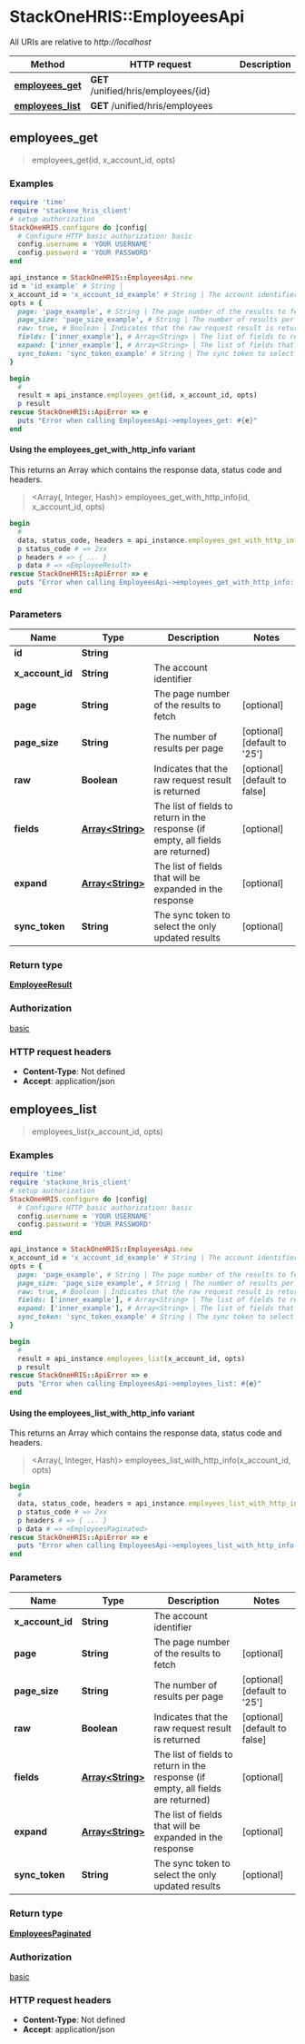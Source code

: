 # StackOneHRIS::EmployeesApi

All URIs are relative to *http://localhost*

| Method | HTTP request | Description |
| ------ | ------------ | ----------- |
| [**employees_get**](EmployeesApi.md#employees_get) | **GET** /unified/hris/employees/{id} |  |
| [**employees_list**](EmployeesApi.md#employees_list) | **GET** /unified/hris/employees |  |


## employees_get

> <EmployeeResult> employees_get(id, x_account_id, opts)



### Examples

```ruby
require 'time'
require 'stackone_hris_client'
# setup authorization
StackOneHRIS.configure do |config|
  # Configure HTTP basic authorization: basic
  config.username = 'YOUR USERNAME'
  config.password = 'YOUR PASSWORD'
end

api_instance = StackOneHRIS::EmployeesApi.new
id = 'id_example' # String | 
x_account_id = 'x_account_id_example' # String | The account identifier
opts = {
  page: 'page_example', # String | The page number of the results to fetch
  page_size: 'page_size_example', # String | The number of results per page
  raw: true, # Boolean | Indicates that the raw request result is returned
  fields: ['inner_example'], # Array<String> | The list of fields to return in the response (if empty, all fields are returned)
  expand: ['inner_example'], # Array<String> | The list of fields that will be expanded in the response
  sync_token: 'sync_token_example' # String | The sync token to select the only updated results
}

begin
  # 
  result = api_instance.employees_get(id, x_account_id, opts)
  p result
rescue StackOneHRIS::ApiError => e
  puts "Error when calling EmployeesApi->employees_get: #{e}"
end
```

#### Using the employees_get_with_http_info variant

This returns an Array which contains the response data, status code and headers.

> <Array(<EmployeeResult>, Integer, Hash)> employees_get_with_http_info(id, x_account_id, opts)

```ruby
begin
  # 
  data, status_code, headers = api_instance.employees_get_with_http_info(id, x_account_id, opts)
  p status_code # => 2xx
  p headers # => { ... }
  p data # => <EmployeeResult>
rescue StackOneHRIS::ApiError => e
  puts "Error when calling EmployeesApi->employees_get_with_http_info: #{e}"
end
```

### Parameters

| Name | Type | Description | Notes |
| ---- | ---- | ----------- | ----- |
| **id** | **String** |  |  |
| **x_account_id** | **String** | The account identifier |  |
| **page** | **String** | The page number of the results to fetch | [optional] |
| **page_size** | **String** | The number of results per page | [optional][default to &#39;25&#39;] |
| **raw** | **Boolean** | Indicates that the raw request result is returned | [optional][default to false] |
| **fields** | [**Array&lt;String&gt;**](String.md) | The list of fields to return in the response (if empty, all fields are returned) | [optional] |
| **expand** | [**Array&lt;String&gt;**](String.md) | The list of fields that will be expanded in the response | [optional] |
| **sync_token** | **String** | The sync token to select the only updated results | [optional] |

### Return type

[**EmployeeResult**](EmployeeResult.md)

### Authorization

[basic](../README.md#basic)

### HTTP request headers

- **Content-Type**: Not defined
- **Accept**: application/json


## employees_list

> <EmployeesPaginated> employees_list(x_account_id, opts)



### Examples

```ruby
require 'time'
require 'stackone_hris_client'
# setup authorization
StackOneHRIS.configure do |config|
  # Configure HTTP basic authorization: basic
  config.username = 'YOUR USERNAME'
  config.password = 'YOUR PASSWORD'
end

api_instance = StackOneHRIS::EmployeesApi.new
x_account_id = 'x_account_id_example' # String | The account identifier
opts = {
  page: 'page_example', # String | The page number of the results to fetch
  page_size: 'page_size_example', # String | The number of results per page
  raw: true, # Boolean | Indicates that the raw request result is returned
  fields: ['inner_example'], # Array<String> | The list of fields to return in the response (if empty, all fields are returned)
  expand: ['inner_example'], # Array<String> | The list of fields that will be expanded in the response
  sync_token: 'sync_token_example' # String | The sync token to select the only updated results
}

begin
  # 
  result = api_instance.employees_list(x_account_id, opts)
  p result
rescue StackOneHRIS::ApiError => e
  puts "Error when calling EmployeesApi->employees_list: #{e}"
end
```

#### Using the employees_list_with_http_info variant

This returns an Array which contains the response data, status code and headers.

> <Array(<EmployeesPaginated>, Integer, Hash)> employees_list_with_http_info(x_account_id, opts)

```ruby
begin
  # 
  data, status_code, headers = api_instance.employees_list_with_http_info(x_account_id, opts)
  p status_code # => 2xx
  p headers # => { ... }
  p data # => <EmployeesPaginated>
rescue StackOneHRIS::ApiError => e
  puts "Error when calling EmployeesApi->employees_list_with_http_info: #{e}"
end
```

### Parameters

| Name | Type | Description | Notes |
| ---- | ---- | ----------- | ----- |
| **x_account_id** | **String** | The account identifier |  |
| **page** | **String** | The page number of the results to fetch | [optional] |
| **page_size** | **String** | The number of results per page | [optional][default to &#39;25&#39;] |
| **raw** | **Boolean** | Indicates that the raw request result is returned | [optional][default to false] |
| **fields** | [**Array&lt;String&gt;**](String.md) | The list of fields to return in the response (if empty, all fields are returned) | [optional] |
| **expand** | [**Array&lt;String&gt;**](String.md) | The list of fields that will be expanded in the response | [optional] |
| **sync_token** | **String** | The sync token to select the only updated results | [optional] |

### Return type

[**EmployeesPaginated**](EmployeesPaginated.md)

### Authorization

[basic](../README.md#basic)

### HTTP request headers

- **Content-Type**: Not defined
- **Accept**: application/json

